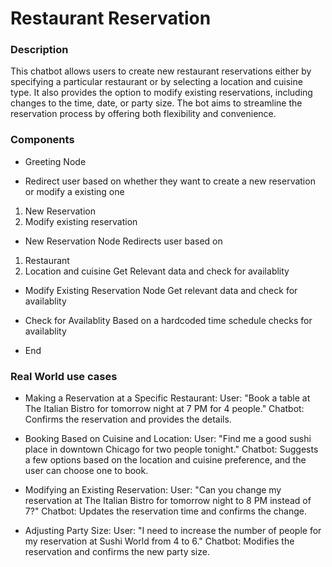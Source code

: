 # Restaurant Reservation

### Description

This chatbot allows users to create new restaurant reservations either by specifying a particular restaurant or by selecting a location and cuisine type. It also provides the option to modify existing reservations, including changes to the time, date, or party size. The bot aims to streamline the reservation process by offering both flexibility and convenience.

### Components

- Greeting Node

- Redirect user based on whether they want to create a new reservation or modify a existing one
1. New Reservation  
2. Modify existing reservation  

- New Reservation Node
Redirects user based on 
1. Restaurant
2. Location and cuisine
Get Relevant data and check for availablity

- Modify Existing Reservation Node
Get relevant data and check for availablity

- Check for Availablity
Based on a hardcoded time schedule checks for availablity

- End

### Real World use cases

* Making a Reservation at a Specific Restaurant:
    User: "Book a table at The Italian Bistro for tomorrow night at 7 PM for 4 people."
    Chatbot: Confirms the reservation and provides the details.

* Booking Based on Cuisine and Location:
    User: "Find me a good sushi place in downtown Chicago for two people tonight."
    Chatbot: Suggests a few options based on the location and cuisine preference, and the user can choose one to book.

* Modifying an Existing Reservation:
    User: "Can you change my reservation at The Italian Bistro for tomorrow night to 8 PM instead of 7?"
    Chatbot: Updates the reservation time and confirms the change.

* Adjusting Party Size:
    User: "I need to increase the number of people for my reservation at Sushi World from 4 to 6."
    Chatbot: Modifies the reservation and confirms the new party size.
